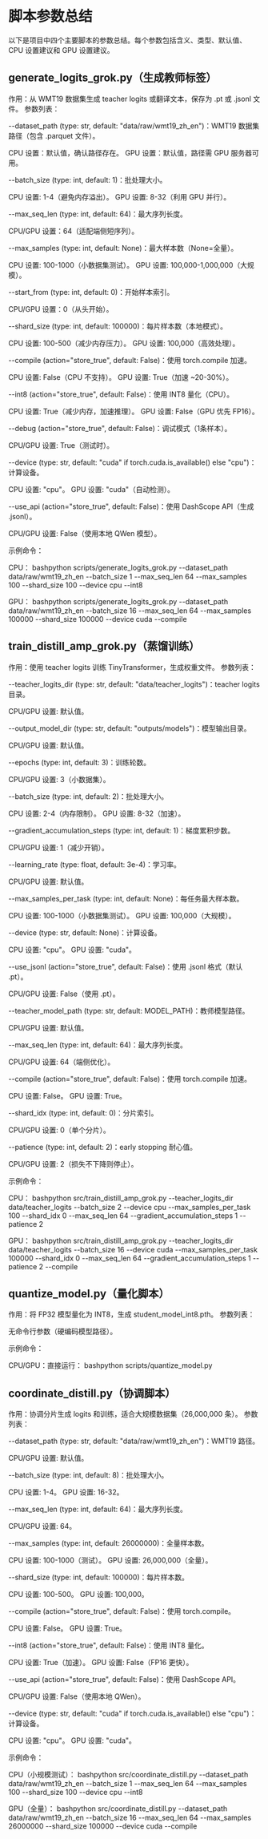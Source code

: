 # 脚本参数总结

以下是项目中四个主要脚本的参数总结。每个参数包括含义、类型、默认值、CPU 设置建议和 GPU 设置建议。

## generate_logits_grok.py（生成教师标签）

作用：从 WMT19 数据集生成 teacher logits 或翻译文本，保存为 .pt 或 .jsonl 文件。
参数列表：

--dataset_path (type: str, default: "data/raw/wmt19_zh_en")：WMT19 数据集路径（包含 .parquet 文件）。

CPU 设置：默认值，确认路径存在。
GPU 设置：默认值，路径需 GPU 服务器可用。


--batch_size (type: int, default: 1)：批处理大小。

CPU 设置: 1-4（避免内存溢出）。
GPU 设置: 8-32（利用 GPU 并行）。


--max_seq_len (type: int, default: 64)：最大序列长度。

CPU/GPU 设置：64（适配端侧短序列）。


--max_samples (type: int, default: None)：最大样本数（None=全量）。

CPU 设置: 100-1000（小数据集测试）。
GPU 设置: 100,000-1,000,000（大规模）。


--start_from (type: int, default: 0)：开始样本索引。

CPU/GPU 设置：0（从头开始）。


--shard_size (type: int, default: 100000)：每片样本数（本地模式）。

CPU 设置: 100-500（减少内存压力）。
GPU 设置: 100,000（高效处理）。


--compile (action="store_true", default: False)：使用 torch.compile 加速。

CPU 设置: False（CPU 不支持）。
GPU 设置: True（加速 ~20-30%）。


--int8 (action="store_true", default: False)：使用 INT8 量化（CPU）。

CPU 设置: True（减少内存，加速推理）。
GPU 设置: False（GPU 优先 FP16）。


--debug (action="store_true", default: False)：调试模式（1条样本）。

CPU/GPU 设置: True（测试时）。


--device (type: str, default: "cuda" if torch.cuda.is_available() else "cpu")：计算设备。

CPU 设置: "cpu"。
GPU 设置: "cuda"（自动检测）。


--use_api (action="store_true", default: False)：使用 DashScope API（生成 .jsonl）。

CPU/GPU 设置: False（使用本地 QWen 模型）。




示例命令：

CPU：
bashpython scripts/generate_logits_grok.py --dataset_path data/raw/wmt19_zh_en --batch_size 1 --max_seq_len 64 --max_samples 100 --shard_size 100 --device cpu --int8

GPU：
bashpython scripts/generate_logits_grok.py --dataset_path data/raw/wmt19_zh_en --batch_size 16 --max_seq_len 64 --max_samples 100000 --shard_size 100000 --device cuda --compile

## train_distill_amp_grok.py（蒸馏训练）

作用：使用 teacher logits 训练 TinyTransformer，生成权重文件。
参数列表：

--teacher_logits_dir (type: str, default: "data/teacher_logits")：teacher logits 目录。

CPU/GPU 设置: 默认值。


--output_model_dir (type: str, default: "outputs/models")：模型输出目录。

CPU/GPU 设置: 默认值。


--epochs (type: int, default: 3)：训练轮数。

CPU/GPU 设置: 3（小数据集）。


--batch_size (type: int, default: 2)：批处理大小。

CPU 设置: 2-4（内存限制）。
GPU 设置: 8-32（加速）。


--gradient_accumulation_steps (type: int, default: 1)：梯度累积步数。

CPU/GPU 设置: 1（减少开销）。


--learning_rate (type: float, default: 3e-4)：学习率。

CPU/GPU 设置: 默认值。


--max_samples_per_task (type: int, default: None)：每任务最大样本数。

CPU 设置: 100-1000（小数据集测试）。
GPU 设置: 100,000（大规模）。


--device (type: str, default: None)：计算设备。

CPU 设置: "cpu"。
GPU 设置: "cuda"。


--use_jsonl (action="store_true", default: False)：使用 .jsonl 格式（默认 .pt）。

CPU/GPU 设置: False（使用 .pt）。


--teacher_model_path (type: str, default: MODEL_PATH)：教师模型路径。

CPU/GPU 设置: 默认值。


--max_seq_len (type: int, default: 64)：最大序列长度。

CPU/GPU 设置: 64（端侧优化）。


--compile (action="store_true", default: False)：使用 torch.compile 加速。

CPU 设置: False。
GPU 设置: True。


--shard_idx (type: int, default: 0)：分片索引。

CPU/GPU 设置: 0（单个分片）。


--patience (type: int, default: 2)：early stopping 耐心值。

CPU/GPU 设置: 2（损失不下降则停止）。




示例命令：

CPU：
bashpython src/train_distill_amp_grok.py --teacher_logits_dir data/teacher_logits --batch_size 2 --device cpu --max_samples_per_task 100 --shard_idx 0 --max_seq_len 64 --gradient_accumulation_steps 1 --patience 2

GPU：
bashpython src/train_distill_amp_grok.py --teacher_logits_dir data/teacher_logits --batch_size 16 --device cuda --max_samples_per_task 100000 --shard_idx 0 --max_seq_len 64 --gradient_accumulation_steps 1 --patience 2 --compile

## quantize_model.py（量化脚本）

作用：将 FP32 模型量化为 INT8，生成 student_model_int8.pth。
参数列表：

无命令行参数（硬编码模型路径）。


示例命令：

CPU/GPU：直接运行：
bashpython scripts/quantize_model.py

## coordinate_distill.py（协调脚本）

作用：协调分片生成 logits 和训练，适合大规模数据集（26,000,000 条）。
参数列表：

--dataset_path (type: str, default: "data/raw/wmt19_zh_en")：WMT19 路径。

CPU/GPU 设置: 默认值。


--batch_size (type: int, default: 8)：批处理大小。

CPU 设置: 1-4。
GPU 设置: 16-32。


--max_seq_len (type: int, default: 64)：最大序列长度。

CPU/GPU 设置: 64。


--max_samples (type: int, default: 26000000)：全量样本数。

CPU 设置: 100-1000（测试）。
GPU 设置: 26,000,000（全量）。


--shard_size (type: int, default: 100000)：每片样本数。

CPU 设置: 100-500。
GPU 设置: 100,000。


--compile (action="store_true", default: False)：使用 torch.compile。

CPU 设置: False。
GPU 设置: True。


--int8 (action="store_true", default: False)：使用 INT8 量化。

CPU 设置: True（加速）。
GPU 设置: False（FP16 更快）。


--use_api (action="store_true", default: False)：使用 DashScope API。

CPU/GPU 设置: False（使用本地 QWen）。

--device (type: str, default: "cuda" if torch.cuda.is_available() else "cpu")：计算设备。

CPU 设置: "cpu"。
GPU 设置: "cuda"。




示例命令：

CPU（小规模测试）：
bashpython src/coordinate_distill.py --dataset_path data/raw/wmt19_zh_en --batch_size 1 --max_seq_len 64 --max_samples 100 --shard_size 100 --device cpu --int8

GPU（全量）：
bashpython src/coordinate_distill.py --dataset_path data/raw/wmt19_zh_en --batch_size 16 --max_seq_len 64 --max_samples 26000000 --shard_size 100000 --device cuda --compile